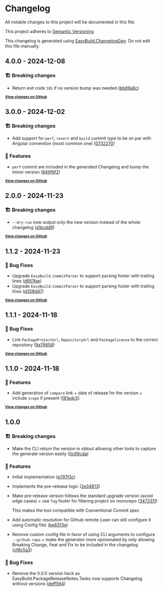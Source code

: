 # Changelog

All notable changes to this project will be documented in this file.

This project adheres to [Semantic Versioning](https://semver.org/spec/v2.0.0.html).

This changelog is generated using [EasyBuild.ChangelogGen](https://github.com/easybuild-org/EasyBuild.ChangelogGen). Do not edit this file manually.

<!-- EasyBuild: START -->
<!-- last_commit_released: bb89a8cc6780595338c6e88514ca0011f6b142af -->
<!-- EasyBuild: END -->

## 4.0.0 - 2024-12-08

### 🏗️ Breaking changes

* Return exit code `101` if no version bump was needed ([bb89a8c](https://github.com/easybuild-org/EasyBuild.ChangelogGen/commit/bb89a8cc6780595338c6e88514ca0011f6b142af))

<strong><small>[View changes on Github](https://github.com/easybuild-org/EasyBuild.ChangelogGen/compare/5e0fde2b8169e81a247ed2b99d562fb1b0be95f2..bb89a8cc6780595338c6e88514ca0011f6b142af)</small></strong>

## 3.0.0 - 2024-12-02

### 🏗️ Breaking changes

* Add support for `perf`, `revert` and `build` commit type to be on par with Angular convention (most common one) ([0732270](https://github.com/easybuild-org/EasyBuild.ChangelogGen/commit/07322707bdd9d77d40d63edca22c80ac00933863))

### 🚀 Features

* `perf` commit are included in the generated Changelog and bump the minor version ([849f6f2](https://github.com/easybuild-org/EasyBuild.ChangelogGen/commit/849f6f225fcf3676e30b8cc014d633885a50ba6f))

<strong><small>[View changes on Github](https://github.com/easybuild-org/EasyBuild.ChangelogGen/compare/a1bcdd9b87760bc746889681be33388b5e34c33e..5e0fde2b8169e81a247ed2b99d562fb1b0be95f2)</small></strong>

## 2.0.0 - 2024-11-23

### 🏗️ Breaking changes

* `--dry-run` now output only the new version instead of the whole changelog ([a1bcdd9](https://github.com/easybuild-org/EasyBuild.ChangelogGen/commit/a1bcdd9b87760bc746889681be33388b5e34c33e))

<strong><small>[View changes on Github](https://github.com/easybuild-org/EasyBuild.ChangelogGen/compare/d358dd739e2c0d9efa17491102a2fc80ef9494f1..a1bcdd9b87760bc746889681be33388b5e34c33e)</small></strong>

## 1.1.2 - 2024-11-23

### 🐞 Bug Fixes

* Upgrade `EasyBuild.CommitParser` to support parsing footer with trailing lines ([d951fae](https://github.com/easybuild-org/EasyBuild.ChangelogGen/commit/d951fae25d5563722ab063804cee2aa4e516f297))
* Upgrade `EasyBuild.CommitParser` to support parsing footer with trailing lines ([d358dd7](https://github.com/easybuild-org/EasyBuild.ChangelogGen/commit/d358dd739e2c0d9efa17491102a2fc80ef9494f1))

<strong><small>[View changes on Github](https://github.com/easybuild-org/EasyBuild.ChangelogGen/compare/9a766589b3166ec918c25e7e5db3b947e8be0300..d358dd739e2c0d9efa17491102a2fc80ef9494f1)</small></strong>

## 1.1.1 - 2024-11-18

### 🐞 Bug Fixes

* Link `PackageProjectUrl`, `RepositoryUrl` and `Packagelicense` to the correct repository ([9a76658](https://github.com/easybuild-org/EasyBuild.ChangelogGen/commit/9a766589b3166ec918c25e7e5db3b947e8be0300))

<strong><small>[View changes on Github](https://github.com/easybuild-org/EasyBuild.ChangelogGen/compare/181edc555c6cd39c10efbe7ed73443e3078f45d2..9a766589b3166ec918c25e7e5db3b947e8be0300)</small></strong>

## 1.1.0 - 2024-11-18

### 🚀 Features

* Add generation of `compare` link + date of release for the version + include `scope` if present ([181edc5](https://github.com/easybuild-org/EasyBuild.ChangelogGen/commit/181edc555c6cd39c10efbe7ed73443e3078f45d2))

<strong><small>[View changes on Github](https://github.com/easybuild-org/EasyBuild.ChangelogGen/compare/62c8d027fa9664603a7a06562dd33de2d5fdd55b..181edc555c6cd39c10efbe7ed73443e3078f45d2)</small></strong>

## 1.0.0

### 🏗️ Breaking changes

* Make the CLI return the version in stdout allowing other tools to capture the generate version easily ([0c69cda](https://github.com/easybuild-org/EasyBuild.ChangelogGen/commit/0c69cdabc0c852f93b35f7712403a7f38b6fe1b4))

### 🚀 Features

* Initial implementation ([e797f3c](https://github.com/easybuild-org/EasyBuild.ChangelogGen/commit/e797f3c08781a975a0dfc73776bdd0436ecc466f))
* Implements the pre-release logic ([2e34813](https://github.com/easybuild-org/EasyBuild.ChangelogGen/commit/2e34813ff488940a3beb18fcd82f2581ba2d1d78))
* Make pre-release version follows the standard upgrade version (avoid edge cases) + use `Tag` footer for filtering project on monorepo ([3473311](https://github.com/easybuild-org/EasyBuild.ChangelogGen/commit/3473311a89bcbe6d10dbd31c4748993a48c2b1d0))

    This makes the tool compatible with Conventional Commit spec
* Add automatic resolution for Github remote (user can still configure it using Config file) ([be8313e](https://github.com/easybuild-org/EasyBuild.ChangelogGen/commit/be8313e66ae095bd3d90d095340e6e0f44526a49))
* Remove custom config file in favor of using CLI arguments to configure `--github-repo` + make the generator more opinionated by only allowing Breaking Change, Feat and Fix to be included in the changelog ([cf8c5a3](https://github.com/easybuild-org/EasyBuild.ChangelogGen/commit/cf8c5a3620b279187441331cd0954ba5601a2e5e))

### 🐞 Bug Fixes

* Remove the 0.0.0 version hack as EasyBuild.PackageReleaseNotes.Tasks now supports Changelog without versions ([deff564](https://github.com/easybuild-org/EasyBuild.ChangelogGen/commit/deff564b16b08e2df6eced134475218fdece9ee7))
